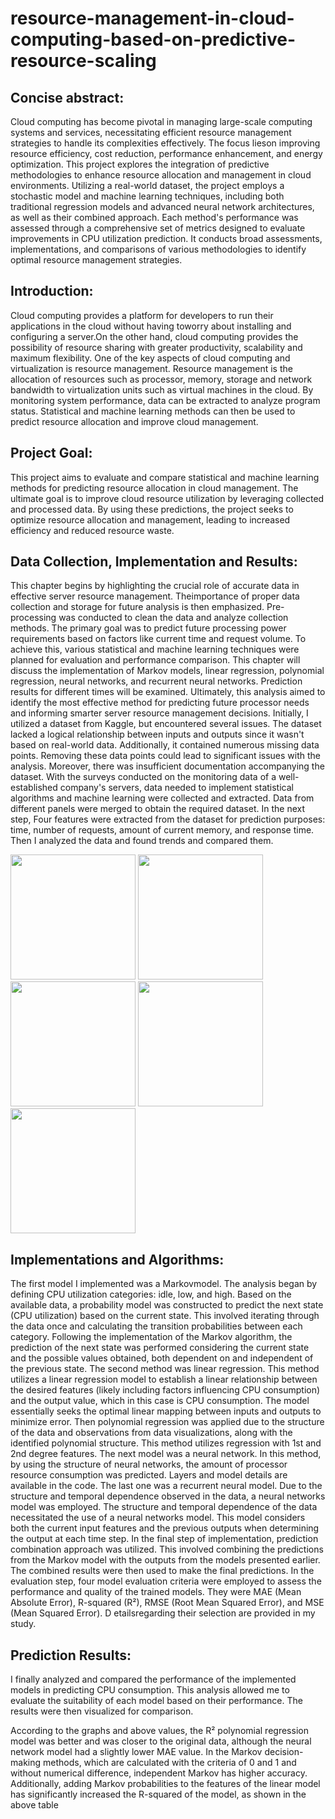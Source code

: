 # resource-management-in-cloud-computing-based-on-predictive-resource-scaling
## Concise abstract:
  Cloud computing has become pivotal in managing large-scale computing systems and services, necessitating efficient resource management strategies to handle its complexities effectively. The focus lieson improving 
  resource efficiency, cost reduction, performance enhancement, and energy optimization. This project explores the integration of predictive methodologies to enhance resource allocation and management in cloud 
  environments. Utilizing a real-world dataset, the project employs a stochastic model and machine learning techniques, including both traditional regression models and advanced neural network architectures, as 
  well as their combined approach. Each method's performance was assessed through a comprehensive set of metrics designed to evaluate improvements in CPU utilization prediction. It conducts broad assessments, 
  implementations, and comparisons of various methodologies to identify optimal resource management strategies.

## Introduction:
 Cloud computing provides a platform for developers to run their applications in the cloud without having toworry about installing and configuring a server.On the other hand, cloud computing provides the 
 possibility of resource sharing with greater productivity, scalability and maximum flexibility. One of the key aspects of cloud computing and virtualization is resource management. Resource management is the 
 allocation of resources such as processor, memory, storage and network bandwidth to virtualization units such as virtual machines in the cloud. By monitoring system performance, data can be extracted to analyze 
 program status. Statistical and machine learning methods can then be used to predict resource allocation and improve cloud management.

## Project Goal:
 This project aims to evaluate and compare statistical and machine learning methods for predicting resource allocation in cloud management. The ultimate goal is to improve cloud resource utilization by leveraging
 collected and processed data. By using these predictions, the project seeks to optimize resource allocation and management, leading to increased efficiency and reduced resource waste.

## Data Collection, Implementation and Results:
 This chapter begins by highlighting the crucial role of accurate data in effective server resource management. Theimportance of proper data collection and storage for future analysis is then emphasized. Pre- 
 processing was conducted to clean the data and analyze collection methods. The primary goal was to predict future processing power requirements based on factors like current time and request volume. To achieve 
 this, various statistical and machine learning techniques were planned for evaluation and performance comparison. This chapter will discuss the implementation of Markov models, linear regression, polynomial 
 regression, neural networks, and recurrent neural networks. Prediction results for different times will be examined. Ultimately, this analysis aimed to identify the most effective method for predicting future 
 processor needs and informing smarter server resource management decisions. Initially, I utilized a dataset from Kaggle, but encountered several issues. The dataset lacked a logical relationship between inputs 
 and outputs since it wasn't based on real-world data. Additionally, it contained numerous missing data points. Removing these data points could lead to significant issues with the analysis. Moreover, there was 
 insufficient documentation accompanying the dataset. With the surveys conducted on the monitoring data of a well-established company's servers, data needed to implement statistical algorithms and machine 
 learning were collected and extracted. Data from different panels were merged to obtain the required dataset. In the next step, Four features were extracted from the dataset for prediction purposes: time, number 
 of requests, amount of current memory, and response time. Then I analyzed the data and found trends and compared them.

 <img src="https://github.com/user-attachments/assets/09ae3fe3-b99a-41ac-9b0b-5c2cb4744385" width="200" height="200"/>
 <img src="https://github.com/user-attachments/assets/72dd370f-eb1a-4671-a6e6-73718dd4da89" width="200" height="200"/>
 <img src="https://github.com/user-attachments/assets/e1ed986b-bca0-4342-9b89-33afe9bc2d78" width="200" height="200"/>
 <img src="https://github.com/user-attachments/assets/2de1e08f-2103-4e1b-9d70-19a252f02217" width="200" height="200"/>
 <img src="https://github.com/user-attachments/assets/7f795a63-a096-44ac-8742-097efbb0acac" width="200" height="200"/>


## Implementations and Algorithms:
 The first model I implemented was a Markovmodel. The analysis began by defining CPU utilization categories: idle, low, and high. Based on the available data, a probability model was constructed to predict the 
 next state (CPU utilization) based on the current state. This involved iterating through the data once and calculating the transition probabilities between each category. Following the implementation of the 
 Markov algorithm, the prediction of the next state was performed considering the current state and the possible values obtained, both dependent on and independent of the previous state. The second method was 
 linear regression. This method utilizes a linear regression model to establish a linear relationship between the desired features (likely including factors influencing CPU consumption) and the output value, 
 which in this case is CPU consumption. The model essentially seeks the optimal linear mapping between inputs and outputs to minimize error. Then polynomial regression was applied due to the structure of the data 
 and observations from data visualizations, along with the identified polynomial structure. This method utilizes regression with 1st and 2nd degree features. The next model was a neural network. In this method, 
 by using the structure of neural networks, the amount of processor resource consumption was predicted. Layers and model details are available in the code. The last one was a recurrent neural model. Due to the 
 structure and temporal dependence observed in the data, a neural networks model was employed. The structure and temporal dependence of the data necessitated the use of a neural networks model. This model 
 considers both the current input features and the previous outputs when determining the output at each time step. In the final step of implementation, prediction combination approach was utilized. This involved
 combining the predictions from the Markov model with the outputs from the models presented earlier. The combined results were then used to make the final predictions. In the evaluation step, four model 
 evaluation criteria were employed to assess the performance and quality of the trained models. They were MAE (Mean Absolute Error), R-squared (R²), RMSE (Root Mean Squared Error), and MSE (Mean Squared Error). D 
 etailsregarding their selection are provided in my study.


## Prediction Results:
 I finally analyzed and compared the performance of the implemented models in predicting CPU consumption. This analysis allowed me to evaluate the suitability of each model based on their performance. The results 
 were then visualized for comparison.


 According to the graphs and above values, the R² polynomial regression model was better and was closer to the original data, although the neural network model had a slightly lower MAE value. In the Markov 
 decision-making methods, which are calculated with the criteria of 0 and 1 and without numerical difference, independent Markov has higher accuracy. Additionally, adding Markov probabilities to the features of 
 the linear model has significantly increased the R-squared of the model, as shown in the above table






